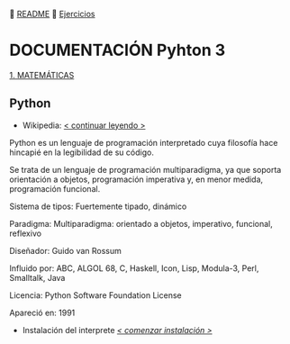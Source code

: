 :page_with_curl: [README](../README.md)  :pencil: [Ejercicios](/tests/indicetests.md)


# DOCUMENTACIÓN Pyhton 3

[1. MATEMÁTICAS](/documentation/mat.md)

## Python

+ Wikipedia: [< continuar leyendo >](https://es.wikipedia.org/wiki/Python)

Python es un lenguaje de programación interpretado cuya filosofía hace hincapié en la legibilidad de su código.
 
Se trata de un lenguaje de programación multiparadigma, ya que soporta orientación a objetos, programación imperativa y, en menor medida, programación funcional.

Sistema de tipos: Fuertemente tipado, dinámico

Paradigma: Multiparadigma: orientado a objetos, imperativo, funcional, reflexivo

Diseñador: Guido van Rossum

Influido por: ABC, ALGOL 68, C, Haskell, Icon, Lisp, Modula-3, Perl, Smalltalk, Java

Licencia: Python Software Foundation License

Apareció en: 1991

+ Instalación del interprete _[< comenzar instalación >](https://www.python.org/downloads/)_

